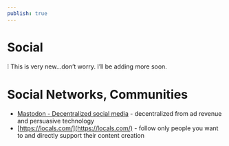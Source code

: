 ```yaml
---
publish: true
---
```

# Social

<aside>
❕ This is very new…don’t worry. I’ll be adding more soon.

</aside>

# Social Networks, Communities

- [Mastodon - Decentralized social media](https://joinmastodon.org/) - decentralized from ad revenue and persuasive technology
- [https://locals.com/](https://locals.com/) - follow only people you want to and directly support their content creation
